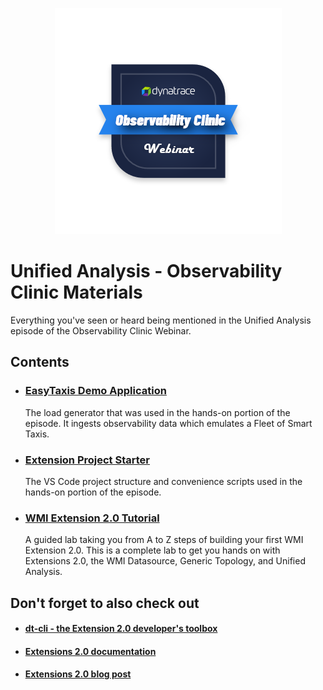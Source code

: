 <p align="center">
  <img src="oc-badge.png">
</p>

# Unified Analysis - Observability Clinic Materials

Everything you've seen or heard being mentioned in the Unified Analysis episode of the Observability Clinic Webinar.



## Contents

* ### [EasyTaxis Demo Application](easytaxis-demo-app)
  
  The load generator that was used in the hands-on portion of the episode. It ingests observability data which emulates a Fleet of Smart Taxis.

* ### [Extension Project Starter](extensions-project-starter)

  The VS Code project structure and convenience scripts used in the hands-on portion of the episode.

* ### [WMI Extension 2.0 Tutorial](wmi-extension-tutorial)

  A guided lab taking you from A to Z steps of building your first WMI Extension 2.0. This is a complete lab to get you hands on with Extensions 2.0, the WMI Datasource, Generic Topology, and Unified Analysis.
  
  
  
## Don't forget to also check out

* #### [dt-cli - the Extension 2.0 developer's toolbox](https://github.com/dynatrace-oss/dt-cli)
* #### [Extensions 2.0 documentation](https://www.dynatrace.com/support/help/extend-dynatrace/extensions20/extensions-concepts)
* #### [Extensions 2.0 blog post](https://www.dynatrace.com/news/blog/new-snmp-platform-extensions-provide-observability-at-scale-for-network-devices)
